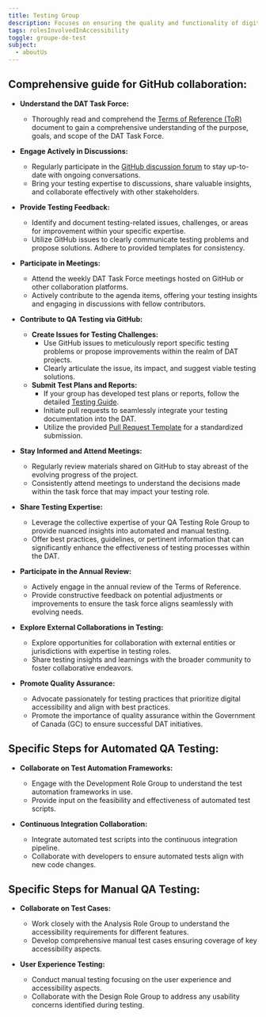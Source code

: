 ```yaml
---
title: Testing Group
description: Focuses on ensuring the quality and functionality of digital accessibility features for the Government of Canada.
tags: rolesInvolvedInAccessibility
toggle: groupe-de-test
subject:
  - aboutUs
---
```


## Comprehensive guide for GitHub collaboration:

- **Understand the DAT Task Force:**
   - Thoroughly read and comprehend the [Terms of Reference (ToR)](https://github.com/gc-da11yn/gc-da11yn.github.io/discussions) document to gain a comprehensive understanding of the purpose, goals, and scope of the DAT Task Force.

- **Engage Actively in Discussions:**
   - Regularly participate in the [GitHub discussion forum](https://github.com/gc-da11yn/gc-da11yn.github.io/discussions) to stay up-to-date with ongoing conversations.
   - Bring your testing expertise to discussions, share valuable insights, and collaborate effectively with other stakeholders.

- **Provide Testing Feedback:**
   - Identify and document testing-related issues, challenges, or areas for improvement within your specific expertise.
   - Utilize GitHub issues to clearly communicate testing problems and propose solutions. Adhere to provided templates for consistency.

- **Participate in Meetings:**
   - Attend the weekly DAT Task Force meetings hosted on GitHub or other collaboration platforms.
   - Actively contribute to the agenda items, offering your testing insights and engaging in discussions with fellow contributors.

- **Contribute to QA Testing via GitHub:**
   - **Create Issues for Testing Challenges:**
      - Use GitHub issues to meticulously report specific testing problems or propose improvements within the realm of DAT projects.
      - Clearly articulate the issue, its impact, and suggest viable testing solutions.
   - **Submit Test Plans and Reports:**
      - If your group has developed test plans or reports, follow the detailed [Testing Guide](https://github.com/gc-da11yn/gc-da11yn.github.io/blob/main/.github/TESTING.md).
      - Initiate pull requests to seamlessly integrate your testing documentation into the DAT.
      - Utilize the provided [Pull Request Template](https://github.com/gc-da11yn/gc-da11yn.github.io/blob/main/.github/PULL_REQUEST_TEMPLATE.md) for a standardized submission.

- **Stay Informed and Attend Meetings:**
   - Regularly review materials shared on GitHub to stay abreast of the evolving progress of the project.
   - Consistently attend meetings to understand the decisions made within the task force that may impact your testing role.

- **Share Testing Expertise:**
   - Leverage the collective expertise of your QA Testing Role Group to provide nuanced insights into automated and manual testing.
   - Offer best practices, guidelines, or pertinent information that can significantly enhance the effectiveness of testing processes within the DAT.

- **Participate in the Annual Review:**
   - Actively engage in the annual review of the Terms of Reference.
   - Provide constructive feedback on potential adjustments or improvements to ensure the task force aligns seamlessly with evolving needs.

- **Explore External Collaborations in Testing:**
   - Explore opportunities for collaboration with external entities or jurisdictions with expertise in testing roles.
   - Share testing insights and learnings with the broader community to foster collaborative endeavors.

- **Promote Quality Assurance:**
   - Advocate passionately for testing practices that prioritize digital accessibility and align with best practices.
   - Promote the importance of quality assurance within the Government of Canada (GC) to ensure successful DAT initiatives.

## Specific Steps for Automated QA Testing:

- **Collaborate on Test Automation Frameworks:**
   - Engage with the Development Role Group to understand the test automation frameworks in use.
   - Provide input on the feasibility and effectiveness of automated test scripts.

- **Continuous Integration Collaboration:**
   - Integrate automated test scripts into the continuous integration pipeline.
   - Collaborate with developers to ensure automated tests align with new code changes.

## Specific Steps for Manual QA Testing:

- **Collaborate on Test Cases:**
   - Work closely with the Analysis Role Group to understand the accessibility requirements for different features.
   - Develop comprehensive manual test cases ensuring coverage of key accessibility aspects.

- **User Experience Testing:**
   - Conduct manual testing focusing on the user experience and accessibility aspects.
   - Collaborate with the Design Role Group to address any usability concerns identified during testing.
